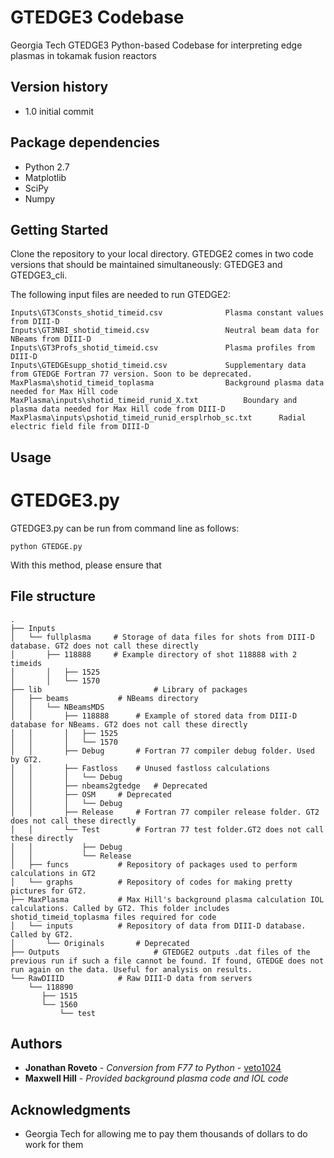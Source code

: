 # GTEDGE3 Codebase

Georgia Tech GTEDGE3 Python-based Codebase for interpreting edge plasmas in tokamak fusion reactors

## Version history

*  1.0 initial commit

## Package dependencies

* Python 2.7
* Matplotlib
* SciPy
* Numpy

## Getting Started

Clone the repository to your local directory. GTEDGE2 comes in two code versions that should be maintained simultaneously: GTEDGE3 and GTEDGE3_cli.

The following input files are needed to run GTEDGE2:

	Inputs\GT3Consts_shotid_timeid.csv				Plasma constant values from DIII-D
	Inputs\GT3NBI_shotid_timeid.csv					Neutral beam data for NBeams from DIII-D
	Inputs\GT3Profs_shotid_timeid.csv				Plasma profiles from DIII-D
	Inputs\GTEDGEsupp_shotid_timeid.csv				Supplementary data from GTEDGE Fortran 77 version. Soon to be deprecated.
	MaxPlasma\shotid_timeid_toplasma				Background plasma data needed for Max Hill code
	MaxPlasma\inputs\shotid_timeid_runid_X.txt			Boundary and plasma data needed for Max Hill code from DIII-D
	MaxPlasma\inputs\pshotid_timeid_runid_ersplrhob_sc.txt		Radial electric field file from DIII-D

## Usage

# GTEDGE3.py
GTEDGE3.py can be run from command line as follows:

	python GTEDGE.py
With this method, please ensure that

## File structure

	.
	├── Inputs
	│   └── fullplasma     # Storage of data files for shots from DIII-D database. GT2 does not call these directly
	│       ├── 118888     # Example directory of shot 118888 with 2 timeids
	│       │   ├── 1525
	│       │   └── 1570
	├── lib                         # Library of packages
	│   ├── beams			# NBeams directory
	│   │   └── NBeamsMDS
	│   │       ├── 118888		# Example of stored data from DIII-D database for NBeams. GT2 does not call these directly
	│   │       │   ├── 1525
	│   │       │   └── 1570
	│   │       ├── Debug		# Fortran 77 compiler debug folder. Used by GT2.
	│   │       ├── Fastloss	# Unused fastloss calculations
	│   │       │   └── Debug
	│   │       ├── nbeams2gtedge	# Deprecated 
	│   │       ├── OSM		# Deprecated
	│   │       │   └── Debug
	│   │       ├── Release		# Fortran 77 compiler release folder. GT2 does not call these directly
	│   │       └── Test		# Fortran 77 test folder.GT2 does not call these directly
	│   │           ├── Debug
	│   │           └── Release
	│   ├── funcs			# Repository of packages used to perform calculations in GT2
	│   └── graphs			# Repository of codes for making pretty pictures for GT2.
	├── MaxPlasma			# Max Hill's background plasma calculation IOL calculations. Called by GT2. This folder includes shotid_timeid_toplasma files required for code
	│   └── inputs			# Repository of data from DIII-D database. Called by GT2.
	│       └── Originals		# Deprecated
	├── Outputs                     # GTEDGE2 outputs .dat files of the previous run if such a file cannot be found. If found, GTEDGE does not run again on the data. Useful for analysis on results.
	└── RawDIIID			# Raw DIII-D data from servers
	    └── 118890
		   ├── 1515
		   └── 1560
		       └── test

## Authors

* **Jonathan Roveto** - *Conversion from F77 to Python* - [veto1024](https://github.com/veto1024)
* **Maxwell Hill** - *Provided background plasma code and IOL code* 

## Acknowledgments

* Georgia Tech for allowing me to pay them thousands of dollars to do work for them

